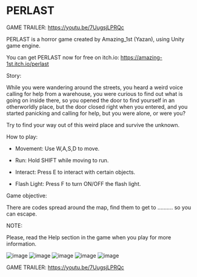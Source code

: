 # PERLAST 

GAME TRAILER: https://youtu.be/7UugsjLPRQc

PERLAST is a horror game created by Amazing_1st (Yazan), using Unity game engine.

You can get PERLAST now for free on itch.io:
https://amazing-1st.itch.io/perlast

Story:

While you were wandering around the streets, you heard a weird voice calling for help from a warehouse, you were curious to find out what is going on inside there, so you opened the door to find yourself in an otherworldly place, but the door closed right when you entered, and you started panicking and calling for help, but you were alone, or were you?

Try to find your way out of this weird place and survive the unknown.



How to play:

- Movement:  Use  W,A,S,D  to move.

- Run:  Hold SHIFT while moving to run.

- Interact:  Press E to interact with certain objects.

- Flash Light:  Press F to turn ON/OFF the flash light.



Game objective:

There are codes spread around the map, find them to get to .......... so you can escape.



NOTE:

Please, read the Help section in the game when you play for more information.

![image](https://user-images.githubusercontent.com/121691614/210136298-ad8087e9-a420-4a3d-909f-3bd0e7282884.png)
![image](https://user-images.githubusercontent.com/121691614/210136324-9a131b02-67cf-4fa3-8441-5e3b20d12b7c.png)
![image](https://user-images.githubusercontent.com/121691614/210136327-310e5b84-58bc-45cb-82b9-844478714d74.png)
![image](https://user-images.githubusercontent.com/121691614/210136333-5dd1f293-bc72-4e38-aa70-fc06b25734bf.png)
![image](https://user-images.githubusercontent.com/121691614/210136343-d7381456-2971-468a-865d-ff60d02a1e48.png)

GAME TRAILER: https://youtu.be/7UugsjLPRQc
